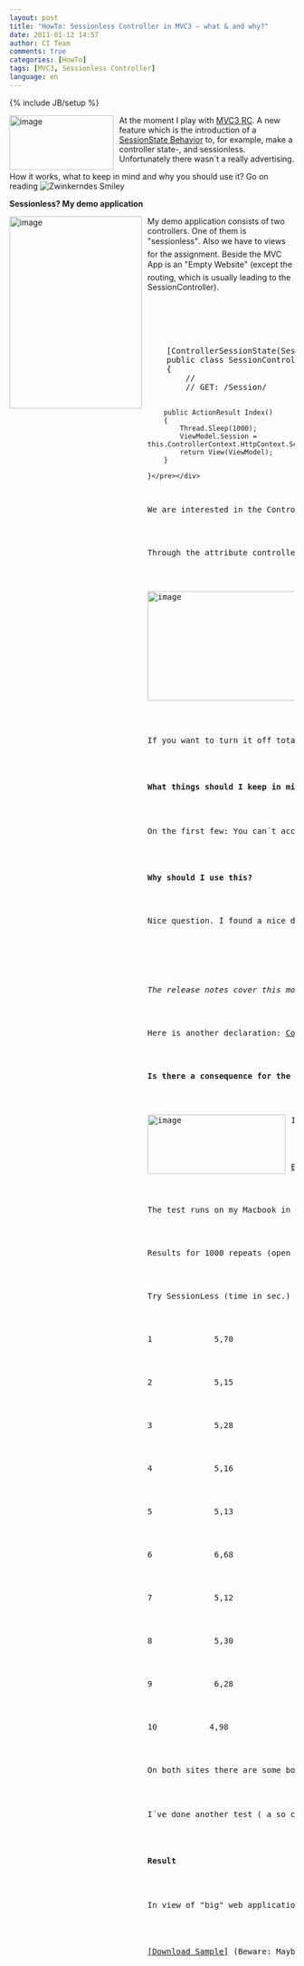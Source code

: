 ```yaml
---
layout: post
title: "HowTo: Sessionless Controller in MVC3 – what & and why?"
date: 2011-01-12 14:57
author: CI Team
comments: true
categories: [HowTo]
tags: [MVC3, Sessionless Controller]
language: en
---
```

{% include JB/setup %}

  <p><img style="background-image: none; border-bottom: 0px; border-left: 0px; margin: 0px 10px 0px 0px; padding-left: 0px; padding-right: 0px; border-top: 0px; border-right: 0px; padding-top: 0px" title="image" border="0" alt="image" align="left" src="{{BASE_PATH}}/assets/wp-images-de/image_thumb316.png" width="184" height="96" />At the moment I play with <a href="http://www.microsoft.com/downloads/en/details.aspx?FamilyID=a920ccee-1397-4feb-824a-2dfefee47d54">MVC3 RC</a>. A new feature which is the introduction of a <a href="http://www.lostechies.com/blogs/dahlbyk/archive/2010/12/06/renderaction-with-asp-net-mvc-3-sessionless-controllers.aspx?utm_source=feedburner&amp;utm_medium=feed&amp;utm_campaign=Feed:+LosTechies+(LosTechies)&amp;utm_content=Google+International">SessionState Behavior</a> to, for example, make a controller state-, and sessionless. Unfortunately there wasn´t a really advertising.</p>
<p>How it works, what to keep in mind and why you should use it? Go on reading <img style="border-bottom-style: none; border-right-style: none; border-top-style: none; border-left-style: none" class="wlEmoticon wlEmoticon-winkingsmile" alt="Zwinkerndes Smiley" src="{{BASE_PATH}}/assets/wp-images-en/wlEmoticon-winkingsmile8.png" /></p>  
  <p><b>Sessionless? My demo application</b></p>  
  <p><img style="background-image: none; border-bottom: 0px; border-left: 0px; margin: 0px 10px 0px 0px; padding-left: 0px; padding-right: 0px; border-top: 0px; border-right: 0px; padding-top: 0px" title="image" border="0" alt="image" align="left" src="{{BASE_PATH}}/assets/wp-images-de/image_thumb317.png" width="234" height="339" />My demo application consists of two controllers. One of them is "sessionless". Also we have to views for the assignment. Beside the MVC App is an "Empty Website" (except the routing, which is usually leading to the SessionController).</p>
<p>   <br />    <br />    <br />    <br /></p>  
  
  
  <div style="padding-bottom: 0px; margin: 0px; padding-left: 0px; padding-right: 0px; display: inline; float: none; padding-top: 0px" id="scid:812469c5-0cb0-4c63-8c15-c81123a09de7:61f0a4b9-6475-45c7-8c46-51fa5d5287f7" class="wlWriterEditableSmartContent"><pre name="code" class="c#">    [ControllerSessionState(SessionStateBehavior.Default)]
    public class SessionController : Controller
    {
        //
        // GET: /Session/

        public ActionResult Index()
        {
            Thread.Sleep(1000);
            ViewModel.Session = this.ControllerContext.HttpContext.Session.SessionID;
            return View(ViewModel);
        }

    }</pre></div>

<p>We are interested in the ControllerSessionState Attribute (Beware: I´ve heard that this will be renamed in the final so you need to look for it again <img style="border-bottom-style: none; border-right-style: none; border-top-style: none; border-left-style: none" class="wlEmoticon wlEmoticon-winkingsmile" alt="Zwinkerndes Smiley" src="{{BASE_PATH}}/assets/wp-images-en/wlEmoticon-winkingsmile8.png" />)</p>

<p>Through the attribute controller-state you are able to access the Sessionstates:</p>

<p><img style="background-image: none; border-bottom: 0px; border-left: 0px; padding-left: 0px; padding-right: 0px; border-top: 0px; border-right: 0px; padding-top: 0px" title="image" border="0" alt="image" src="{{BASE_PATH}}/assets/wp-images-de/image_thumb318.png" width="340" height="193" /></p>

<p>If you want to turn it off totally than choose "disable". Afterwards the session will be "zero". </p>

<p><b>What things should I keep in mind?</b></p>




<p>On the first few: You can´t access the Session. That means, for example, for recognizing the user you use the FormsAuth Cookie and so on. As soon if you try to write something into the "TempData" <a href="http://www.dotnetcurry.com/ShowArticle.aspx?ID=609&amp;AspxAutoDetectCookieSupport=1">you are going to receive an Exception</a> "The SessionStateTempDataProvider class requires session state to be enabled". If you try to move a file from controller A to controller B you need a cookie. But there is a CookieStateTempDataProvider used to be in the new MVC Futures. </p>




<p><b>Why should I use this?</b></p>




<p>Nice question. I found a nice declaration in a <a href="http://stackoverflow.com/questions/4139428/what-are-some-scenarios-of-having-a-session-less-controller-in-asp-net-mv3">Stackoverflow</a> Post:</p>

<p><i></i></p>

<p><i>The release notes cover this more (you can download them from the download link above). Session state is designed so that only one request from a particular user/session occurs at a time. So if you have a page that has multiple AJAX callbacks happening at once they will be processed in serial fashion on the server. Going session-less means that they would execute in parallel.</i></p>

<p>Here is another declaration: <a href="http://weblogs.asp.net/imranbaloch/archive/2010/07/10/concurrent-requests-in-asp-net-mvc.aspx">Concurrent Requests in ASP.NET MVC</a></p>




<p><b>Is there a consequence for the performance? </b></p>




<p><img style="background-image: none; border-bottom: 0px; border-left: 0px; margin: 0px 10px 0px 0px; padding-left: 0px; padding-right: 0px; border-top: 0px; border-right: 0px; padding-top: 0px" title="image" border="0" alt="image" align="left" src="{{BASE_PATH}}/assets/wp-images-de/image_thumb319.png" width="244" height="105" />I´ve done some experiments with Visual Studio 2010 Test Tools and I tried to run a WebPerformances Test in the controller without the Thread.Sleep with 1000 iterations on sessionless and on the "normal" controller. </p>

<p><u>Beware: I´ve never tested something with WebTest Tools from Visual Studio 2010 Test Tools. Because of this it´s possible that my results are wrong. </u></p>

<p>The test runs on my Macbook in a VM. The WebApp is hosted in IIS7 - because of this the results aren´t significant for any performance stories of an IIS. </p>

<p>Results for 1000 repeats (open the site a 1000 times) and NO Thread.Sleep:</p>

<p>Try SessionLess (time in sec.) Session (time in sec.)</p>

<p>1&#160;&#160;&#160;&#160;&#160;&#160;&#160;&#160;&#160;&#160;&#160;&#160; 5,70&#160;&#160;&#160;&#160;&#160;&#160;&#160;&#160;&#160;&#160;&#160;&#160;&#160;&#160;&#160;&#160;&#160;&#160;&#160;&#160;&#160;&#160;&#160;&#160;&#160;&#160;&#160;&#160;&#160;&#160;&#160;&#160;&#160;&#160;&#160;&#160; 6,17</p>

<p>2&#160;&#160;&#160;&#160;&#160;&#160;&#160;&#160;&#160;&#160;&#160;&#160; 5,15&#160;&#160;&#160;&#160;&#160;&#160;&#160;&#160;&#160;&#160;&#160;&#160;&#160;&#160;&#160;&#160;&#160;&#160;&#160;&#160;&#160;&#160;&#160;&#160;&#160;&#160;&#160;&#160;&#160;&#160;&#160;&#160;&#160;&#160;&#160;&#160; 6,21</p>

<p>3&#160;&#160;&#160;&#160;&#160;&#160;&#160;&#160;&#160;&#160;&#160;&#160; 5,28&#160;&#160;&#160;&#160;&#160;&#160;&#160;&#160;&#160;&#160;&#160;&#160;&#160;&#160;&#160;&#160;&#160;&#160;&#160;&#160;&#160;&#160;&#160;&#160;&#160;&#160;&#160;&#160;&#160;&#160;&#160;&#160;&#160;&#160;&#160;&#160; 5,15</p>

<p>4&#160;&#160;&#160;&#160;&#160;&#160;&#160;&#160;&#160;&#160;&#160;&#160; 5,16&#160;&#160;&#160;&#160;&#160;&#160;&#160;&#160;&#160;&#160;&#160;&#160;&#160;&#160;&#160;&#160;&#160;&#160;&#160;&#160;&#160;&#160;&#160;&#160;&#160;&#160;&#160;&#160;&#160;&#160;&#160;&#160;&#160;&#160;&#160;&#160; 6,74</p>

<p>5&#160;&#160;&#160;&#160;&#160;&#160;&#160;&#160;&#160;&#160;&#160;&#160; 5,13&#160;&#160;&#160;&#160;&#160;&#160;&#160;&#160;&#160;&#160;&#160;&#160;&#160;&#160;&#160;&#160;&#160;&#160;&#160;&#160;&#160;&#160;&#160;&#160;&#160;&#160;&#160;&#160;&#160;&#160;&#160;&#160;&#160;&#160;&#160;&#160; 5,54</p>

<p>6&#160;&#160;&#160;&#160;&#160;&#160;&#160;&#160;&#160;&#160;&#160;&#160; 6,68&#160;&#160;&#160;&#160;&#160;&#160;&#160;&#160;&#160;&#160;&#160;&#160;&#160;&#160;&#160;&#160;&#160;&#160;&#160;&#160;&#160;&#160;&#160;&#160;&#160;&#160;&#160;&#160;&#160;&#160;&#160;&#160;&#160;&#160;&#160;&#160; 5,50</p>

<p>7&#160;&#160;&#160;&#160;&#160;&#160;&#160;&#160;&#160;&#160;&#160;&#160; 5,12&#160;&#160;&#160;&#160;&#160;&#160;&#160;&#160;&#160;&#160;&#160;&#160;&#160;&#160;&#160;&#160;&#160;&#160;&#160;&#160;&#160;&#160;&#160;&#160;&#160;&#160;&#160;&#160;&#160;&#160;&#160;&#160;&#160;&#160;&#160;&#160; 5,17</p>

<p>8&#160;&#160;&#160;&#160;&#160;&#160;&#160;&#160;&#160;&#160;&#160;&#160; 5,30&#160;&#160;&#160;&#160;&#160;&#160;&#160;&#160;&#160;&#160;&#160;&#160;&#160;&#160;&#160;&#160;&#160;&#160;&#160;&#160;&#160;&#160;&#160;&#160;&#160;&#160;&#160;&#160;&#160;&#160;&#160;&#160;&#160;&#160;&#160;&#160; 5,66</p>

<p>9&#160;&#160;&#160;&#160;&#160;&#160;&#160;&#160;&#160;&#160;&#160;&#160; 6,28&#160;&#160;&#160;&#160;&#160;&#160;&#160;&#160;&#160;&#160;&#160;&#160;&#160;&#160;&#160;&#160;&#160;&#160;&#160;&#160;&#160;&#160;&#160;&#160;&#160;&#160;&#160;&#160;&#160;&#160;&#160;&#160;&#160;&#160;&#160;&#160; 5,30</p>

<p>10&#160;&#160;&#160;&#160;&#160;&#160;&#160;&#160;&#160;&#160; 4,98&#160;&#160;&#160;&#160;&#160;&#160;&#160;&#160;&#160;&#160;&#160;&#160;&#160;&#160;&#160;&#160;&#160;&#160;&#160;&#160;&#160;&#160;&#160;&#160;&#160;&#160;&#160;&#160;&#160;&#160;&#160;&#160;&#160;&#160;&#160;&#160; 5,27</p>

<p>On both sites there are some bolters but all in all we can see, that the Sessionless Controller is a bit faster. </p>

<p>I´ve done another test ( a so called "LoadTest") with equal results. By the way: Really interesting tool, I´m sure it´s worth to take a look on it later on. But enough for now. </p>

<p><b>Result</b></p>




<p>In view of "big" web applications and scalability this could be an interesting subject for you. But if we talk about a usually site I´m sure you can live without this. To put something into a session is sometimes very comfortable and nice for some applications like for example wizard. That´s what I think about but maybe I´m wrong <img style="border-bottom-style: none; border-right-style: none; border-top-style: none; border-left-style: none" class="wlEmoticon wlEmoticon-winkingsmile" alt="Zwinkerndes Smiley" src="{{BASE_PATH}}/assets/wp-images-en/wlEmoticon-winkingsmile8.png" /></p>

<p><a href="{{BASE_PATH}}/assets/files/democode/mvcsessionless/mvcsessionless.zip">[Download Sample]</a> (Beware: Maybe you will need a higher version of Visual Studio to run the Test project) </p>
